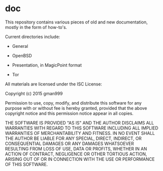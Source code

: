 # doc

This repository contains various pieces of old and new documentation, mostly in the form of how-to's.

Current directories include:

* General

* OpenBSD

* Presentation, in MagicPoint format

* Tor

All materials are licensed under the ISC License:


Copyright (c) 2015 gman999 <george AT queair DOT net>

 Permission to use, copy, modify, and distribute this software for any
 purpose with or without fee is hereby granted, provided that the above
 copyright notice and this permission notice appear in all copies.

 THE SOFTWARE IS PROVIDED "AS IS" AND THE AUTHOR DISCLAIMS ALL WARRANTIES
 WITH REGARD TO THIS SOFTWARE INCLUDING ALL IMPLIED WARRANTIES OF
 MERCHANTABILITY AND FITNESS. IN NO EVENT SHALL THE AUTHOR BE LIABLE FOR
 ANY SPECIAL, DIRECT, INDIRECT, OR CONSEQUENTIAL DAMAGES OR ANY DAMAGES
 WHATSOEVER RESULTING FROM LOSS OF USE, DATA OR PROFITS, WHETHER IN AN
 ACTION OF CONTRACT, NEGLIGENCE OR OTHER TORTIOUS ACTION, ARISING OUT OF
 OR IN CONNECTION WITH THE USE OR PERFORMANCE OF THIS SOFTWARE.
